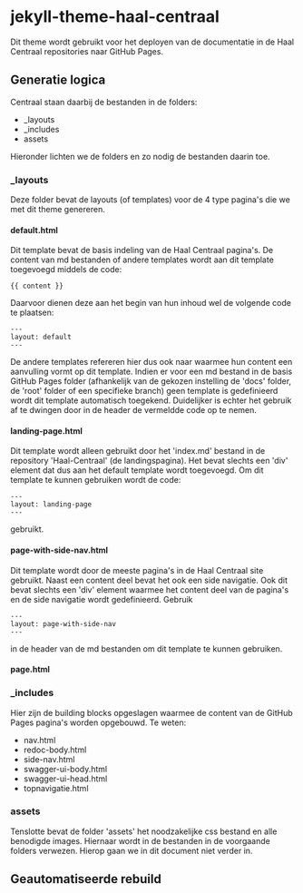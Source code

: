 # jekyll-theme-haal-centraal

Dit theme wordt gebruikt voor het deployen van de documentatie in de Haal Centraal repositories naar GitHub Pages.

## Generatie logica

Centraal staan daarbij de bestanden in de folders:
* _layouts
* _includes
* assets

Hieronder lichten we de folders en zo nodig de bestanden daarin toe.

### _layouts

Deze folder bevat de layouts (of templates) voor de 4 type pagina's die we met dit theme genereren.

#### default.html

Dit template bevat de basis indeling van de Haal Centraal pagina's. De content van md bestanden of andere templates wordt aan dit template toegevoegd middels de code:
```
{{ content }}
```
Daarvoor dienen deze aan het begin van hun inhoud wel de volgende code te plaatsen:
```
---
layout: default
---
```
De andere templates refereren hier dus ook naar waarmee hun content een aanvulling vormt op dit template.
Indien er voor een md  bestand in de basis GitHub Pages folder (afhankelijk van de gekozen instelling de 'docs' folder, de 'root' folder of een specifieke branch) geen template is gedefinieerd wordt dit template automatisch toegekend.
Duidelijker is echter het gebruik af te dwingen door in de header de vermeldde code op te nemen.

#### landing-page.html

Dit template wordt alleen gebruikt door het 'index.md' bestand in de repository 'Haal-Centraal' (de landingspagina). Het bevat slechts een 'div' element dat dus aan het default template wordt toegevoegd. Om dit template te kunnen gebruiken wordt de code:
```
---
layout: landing-page
---
```
gebruikt.

#### page-with-side-nav.html

Dit template wordt door de meeste pagina's in de Haal Centraal site gebruikt. Naast een content deel bevat het ook een side navigatie. Ook dit bevat slechts een 'div' element waarmee het content deel van de pagina's en de side navigatie wordt gedefinieerd. Gebruik
```
---
layout: page-with-side-nav
---
```
in de header van de md bestanden om dit template te kunnen gebruiken.

#### page.html

### _includes

Hier zijn de building blocks opgeslagen waarmee de content van de GitHub Pages pagina's worden opgebouwd. Te weten:

* nav.html
* redoc-body.html
* side-nav.html
* swagger-ui-body.html
* swagger-ui-head.html
* topnavigatie.html

### assets

Tenslotte bevat de folder 'assets' het noodzakelijke css bestand en alle benodigde images. Hiernaar wordt in de bestanden in de voorgaande folders verwezen.
Hierop gaan we in dit document niet verder in.

## Geautomatiseerde rebuild

